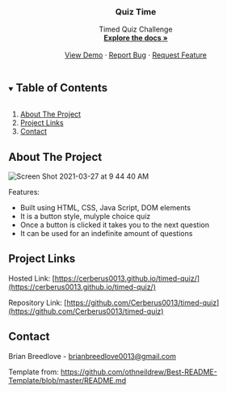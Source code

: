 




<!-- PROJECT LOGO -->
<br />
<p align="center">
  <a href="https://github.com/Cerberus0013/timed-quiz"
    <img src="./assets/images/download.jpg"  alt="Logo" width="80" height="" >
  </a>

  <h3 align="center">Quiz Time</h3>

  <p align="center">
  Timed Quiz Challenge
        <br />
        <a href="https://github.com/Cerberus0013/timed-quiz"><strong>Explore the docs »</strong></a>
        <br />
        <br />
        <a href="https://github.com/Cerberus0013/timed-quiz">View Demo</a>
        ·
        <a href="https://github.com/Cerberus0013/timed-quiz">Report Bug</a>
        ·
        <a href=""https://github.com/Cerberus0013/timed-quiz">Request Feature</a>
  </p>
</p>



<!-- TABLE OF CONTENTS -->
<details open="open">
  <summary><h2 style="display: inline-block">Table of Contents</h2></summary>
  <ol>
    <li><a href="#about-the-project">About The Project</a></li>
    <li><a href="#project-links">Project Links</a></li>
    <li><a href="#contact">Contact</a></li>
  </ol>
</details>



<!-- ABOUT THE PROJECT -->
## About The Project

![Screen Shot 2021-03-27 at 9 44 40 AM](https://user-images.githubusercontent.com/76604281/112727731-1ec5d700-8ee1-11eb-9fa6-00961e1a172e.png)



Features:

* Built using HTML, CSS, Java Script, DOM elements
* It is a button style, mulyple choice quiz
* Once a button is clicked it takes you to the next question
* It can be used for an indefinite amount of questions


<!-- PROJECT LINKS -->
## Project Links

Hosted Link: [https://cerberus0013.github.io/timed-quiz/](https://cerberus0013.github.io/timed-quiz/)

Repository Link: [https://github.com/Cerberus0013/timed-quiz](https://github.com/Cerberus0013/timed-quiz)

<!-- CONTACT -->
## Contact

Brian Breedlove - brianbreedlove0013@gmail.com

Template from: https://github.com/othneildrew/Best-README-Template/blob/master/README.md

<!-- MARKDOWN LINKS & IMAGES -->
<!-- https://www.markdownguide.org/basic-syntax/#reference-style-links -->


